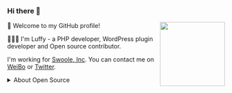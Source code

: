 ### Hi there 👋

<img src="https://cdn.jsdelivr.net/gh/sy-records/staticfile@master/images/202007/huaji.gif" align="right" height="150">

🎉 Welcome to my GitHub profile!

👨🏻‍💻 I'm Luffy - a PHP developer, WordPress plugin developer and Open source contributor.

I'm working for [Swoole, Inc](https://github.com/swoole-inc). You can contact me on [WeiBo](https://weibo.com/i3l4521) or [Twitter](https://twitter.com/lufeidot).

<details>
<summary>About Open Source </summary>


🚀 Some of my main projects:

- [Simps](https://github.com/simple-swoole/simps) - A simple, lightweight and high-performance PHP coroutine framework.
- [Sync QCloud COS](https://github.com/sy-records/wordpress-qcloud-cos) - This is a plugin that uses TencentCloud COS for attachments remote saving.
- [WordPress plugins](https://profiles.wordpress.org/shenyanzhi) - Some other WordPress plugins.

⚙️ I also participated in maintaining some open source projects:

- [docsify](https://github.com/docsifyjs/docsify) - A magical documentation site generator.
- [Hyperf](https://github.com/hyperf/hyperf) - A coroutine framework that focuses on hyperspeed and flexibility. Building microservice or middleware with ease.
- [Saber](https://github.com/swlib/saber) - PHP Coroutine HTTP client - Swoole Humanization Library.

👀 [Get More ...](https://github.com/sy-records)

</details>
